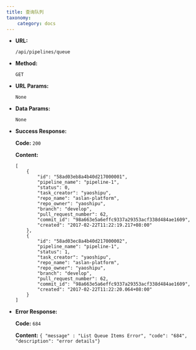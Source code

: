 ```yaml
---
title: 查询队列
taxonomy:
    category: docs
---
```


* **URL:**

    `/api/pipelines/queue`

* **Method:**

    `GET`

* **URL Params:**

	`None`

* **Data Params:**

    `None`

* **Success Response:**

	**Code:** `200`

	**Content:** 
	
	```
    [
        {
            "id": "58ad03eb8a4b40d217000001",
            "pipeline_name": "pipeline-1",
            "status": 0,
            "task_creator": "yaoshipu",
            "repo_name": "aslan-platform",
            "repo_owner": "yaoshipu",
            "branch": "develop",
            "pull_request_number": 62,
            "commit_id": "98a663e5a6effc9337a29353acf338d484ae1609",
            "created": "2017-02-22T11:22:19.217+08:00"
        },
        {
            "id": "58ad03ec8a4b40d217000002",
            "pipeline_name": "pipeline-1",
            "status": 1,
            "task_creator": "yaoshipu",
            "repo_name": "aslan-platform",
            "repo_owner": "yaoshipu",
            "branch": "develop",
            "pull_request_number": 62,
            "commit_id": "98a663e5a6effc9337a29353acf338d484ae1609",
            "created": "2017-02-22T11:22:20.064+08:00"
        }
    ]
	```	

* **Error Response:**

	**Code:** `684`
  	
  	**Content:** `{ "message" : "List Queue Items Error", "code": "684", "description": "error details"}`

